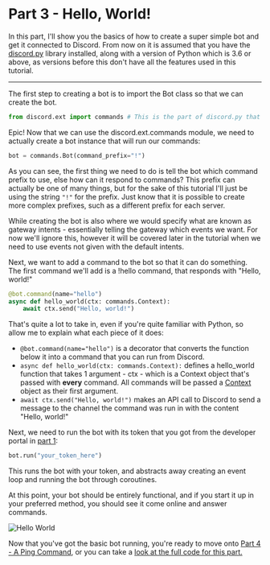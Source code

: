 # Part 3 - Hello, World!

In this part, I'll show you the basics of how to create a super simple bot and get it connected to Discord. From now on it is assumed that you have the [discord.py](https://pypi.org/project/discord.py/) library installed, along with a version of Python which is 3.6 or above, as versions before this don't have all the features used in this tutorial.

---

The first step to creating a bot is to import the Bot class so that we can create the bot.

```py
from discord.ext import commands # This is the part of discord.py that helps us build bots
```

Epic! Now that we can use the discord.ext.commands module, we need to actually create a bot instance that will run our commands:

```py
bot = commands.Bot(command_prefix="!")
```

As you can see, the first thing we need to do is tell the bot which command prefix to use, else how can it respond to commands? This prefix can actually be one of many things, but for the sake of this tutorial I'll just be using the string `"!"` for the prefix. Just know that it is possible to create more complex prefixes, such as a different prefix for each server.

While creating the bot is also where we would specify what are known as gateway intents - essentially telling the gateway which events we want. For now we'll ignore this, however it will be covered later in the tutorial when we need to use events not given with the default intents.

Next, we want to add a command to the bot so that it can do something. The first command we'll add is a !hello command, that responds with "Hello, world!"

```py
@bot.command(name="hello")
async def hello_world(ctx: commands.Context):
    await ctx.send("Hello, world!")
```

That's quite a lot to take in, even if you're quite familiar with Python, so allow me to explain what each piece of it does:

- `@bot.command(name="hello")` is a decorator that converts the function below it into a command that you can run from Discord.
- `async def hello_world(ctx: commands.Context):` defines a hello_world function that takes 1 argument - ctx - which is a Context object that's passed with **every** command. All commands will be passed a [Context](https://discordpy.readthedocs.io/en/latest/ext/commands/api.html#discord.ext.commands.Context) object as their first argument.
- `await ctx.send("Hello, world!")` makes an API call to Discord to send a message to the channel the command was run in with the content "Hello, world!"

Next, we need to run the bot with its token that you got from the developer portal in [part 1](./part1.md):

```py
bot.run("your_token_here")
```

This runs the bot with your token, and abstracts away creating an event loop and running the bot through coroutines.

At this point, your bot should be entirely functional, and if you start it up in your preferred method, you should see it come online and answer commands.

![Hello World](https://github.com/vcokltfre/bot-tutorial/raw/master/images/hello_world.png "Hello World")

Now that you've got the basic bot running, you're ready to move onto [Part 4 - A Ping Command](./part04.md), or you can take a [look at the full code for this part.](../code/part3.py)